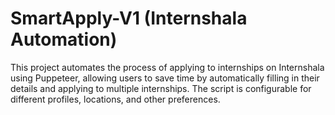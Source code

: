 # SmartApply-V1 (Internshala Automation)
This project automates the process of applying to internships on Internshala using Puppeteer, allowing users to save time by automatically filling in their details and applying to multiple internships. The script is configurable for different profiles, locations, and other preferences.
